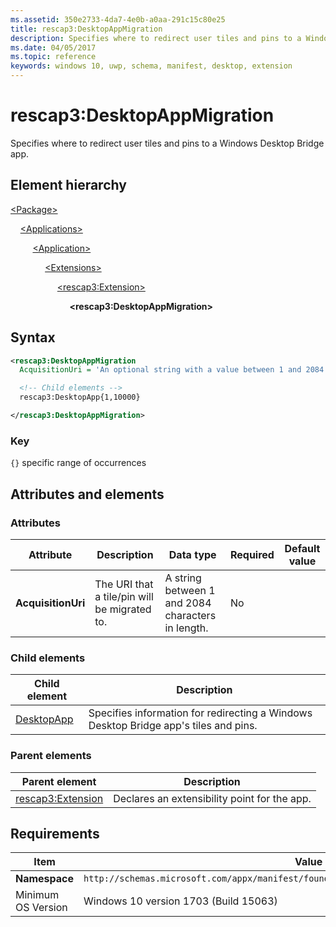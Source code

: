 ```yaml
---
ms.assetid: 350e2733-4da7-4e0b-a0aa-291c15c80e25
title: rescap3:DesktopAppMigration
description: Specifies where to redirect user tiles and pins to a Windows Desktop Bridge app.
ms.date: 04/05/2017
ms.topic: reference
keywords: windows 10, uwp, schema, manifest, desktop, extension 
---
```


# rescap3:DesktopAppMigration

Specifies where to redirect user tiles and pins to a Windows Desktop Bridge app.

## Element hierarchy

[\<Package\>](element-package.md)

&nbsp;&nbsp;&nbsp;&nbsp;[\<Applications\>](element-applications.md)

&nbsp;&nbsp;&nbsp;&nbsp; &nbsp;&nbsp;&nbsp;&nbsp;[\<Application\>](element-application.md)

&nbsp;&nbsp;&nbsp;&nbsp; &nbsp;&nbsp;&nbsp;&nbsp; &nbsp;&nbsp;&nbsp;&nbsp;[\<Extensions\>](element-1-extensions.md)

&nbsp;&nbsp;&nbsp;&nbsp; &nbsp;&nbsp;&nbsp;&nbsp; &nbsp;&nbsp;&nbsp;&nbsp; &nbsp;&nbsp;&nbsp;&nbsp;[\<rescap3:Extension\>](element-rescap3-extension.md)

&nbsp;&nbsp;&nbsp;&nbsp; &nbsp;&nbsp;&nbsp;&nbsp; &nbsp;&nbsp;&nbsp;&nbsp; &nbsp;&nbsp;&nbsp;&nbsp; &nbsp;&nbsp;&nbsp;&nbsp;**\<rescap3:DesktopAppMigration\>**

## Syntax

```xml
<rescap3:DesktopAppMigration
  AcquisitionUri = 'An optional string with a value between 1 and 2084 characters in length.' >

  <!-- Child elements -->
  rescap3:DesktopApp{1,10000}

</rescap3:DesktopAppMigration>
```

### Key

`{}` specific range of occurrences

## Attributes and elements

### Attributes

| Attribute | Description | Data type | Required | Default value |
|-|-|-|-|-|
| **AcquisitionUri** | The URI that a tile/pin will be migrated to. | A string between 1 and 2084 characters in length. | No |  |

### Child elements

| Child element | Description |
|-|-|
| [DesktopApp](element-rescap3-desktopapp.md) | Specifies information for redirecting a Windows Desktop Bridge app's tiles and pins. |

### Parent elements

| Parent element | Description |
|-|-|
| [rescap3:Extension](element-rescap3-extension.md) | Declares an extensibility point for the app. |

## Requirements

| Item | Value |
|--|--|
| **Namespace** | `http://schemas.microsoft.com/appx/manifest/foundation/windows10/restrictedcapabilities/3` |
| Minimum OS Version | Windows 10 version 1703 (Build 15063) |
